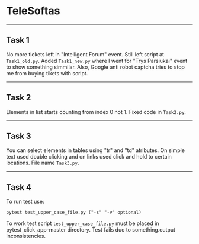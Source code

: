 # TeleSoftas

----
Task 1
----

No more tickets left in "Intelligent Forum" event. Still left script at `Task1_old.py`. Added `Task1_new.py` where I went for "Trys Parsiukai" event to show something simmilar. Also, Google anti robot captcha tries to stop me from buying tikets with script.

----
Task 2
----

Elements in list starts counting from index 0 not 1. Fixed code in `Task2.py`.

----
Task 3
----

You can select elements in tables using "tr" and  "td" atributes. On simple text used double clicking and on links used click and hold to certain locations. File name `Task3.py`.

----
Task 4
----

To run test use: 
```commandline
pytest test_upper_case_file.py ("-s" "-v" optional)
```
To work test script `test_upper_case_file.py` must be placed in pytest_click_app-master directory. 
Test fails duo to something.output inconsistencies.
	
